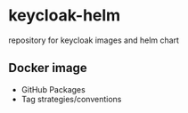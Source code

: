 # keycloak-helm

repository for keycloak images and helm chart

## Docker image

- GitHub Packages
- Tag strategies/conventions
